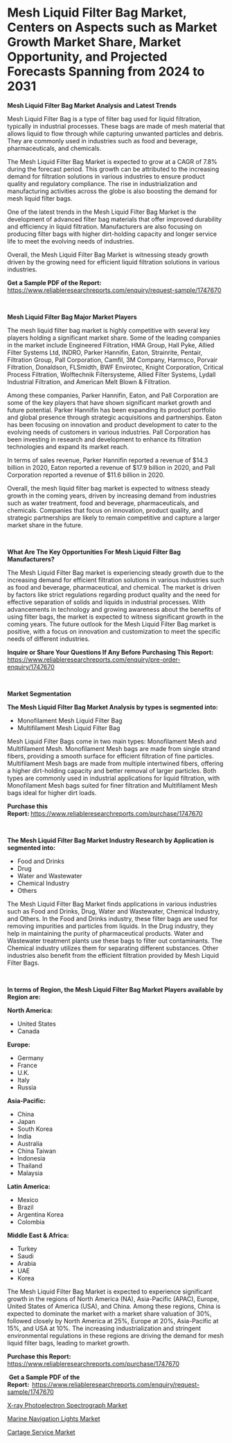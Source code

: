 <p><h1>Mesh Liquid Filter Bag Market, Centers on Aspects such as Market Growth Market Share, Market Opportunity, and Projected Forecasts Spanning from 2024 to 2031</h1></p><p><strong>Mesh Liquid Filter Bag Market Analysis and Latest Trends</strong></p>
<p><p>Mesh Liquid Filter Bag is a type of filter bag used for liquid filtration, typically in industrial processes. These bags are made of mesh material that allows liquid to flow through while capturing unwanted particles and debris. They are commonly used in industries such as food and beverage, pharmaceuticals, and chemicals.</p><p>The Mesh Liquid Filter Bag Market is expected to grow at a CAGR of 7.8% during the forecast period. This growth can be attributed to the increasing demand for filtration solutions in various industries to ensure product quality and regulatory compliance. The rise in industrialization and manufacturing activities across the globe is also boosting the demand for mesh liquid filter bags.</p><p>One of the latest trends in the Mesh Liquid Filter Bag Market is the development of advanced filter bag materials that offer improved durability and efficiency in liquid filtration. Manufacturers are also focusing on producing filter bags with higher dirt-holding capacity and longer service life to meet the evolving needs of industries.</p><p>Overall, the Mesh Liquid Filter Bag Market is witnessing steady growth driven by the growing need for efficient liquid filtration solutions in various industries.</p></p>
<p><strong>Get a Sample PDF of the Report:&nbsp;</strong> <a href="https://www.reliableresearchreports.com/enquiry/request-sample/1747670">https://www.reliableresearchreports.com/enquiry/request-sample/1747670</a></p>
<p>&nbsp;</p>
<p><strong>Mesh Liquid Filter Bag Major Market Players</strong></p>
<p><p>The mesh liquid filter bag market is highly competitive with several key players holding a significant market share. Some of the leading companies in the market include Engineered Filtration, HMA Group, Hall Pyke, Allied Filter Systems Ltd, INDRO, Parker Hannifin, Eaton, Strainrite, Pentair, Filtration Group, Pall Corporation, Camfil, 3M Company, Harmsco, Porvair Filtration, Donaldson, FLSmidth, BWF Envirotec, Knight Corporation, Critical Process Filtration, Wolftechnik Filtersysteme, Allied Filter Systems, Lydall Industrial Filtration, and American Melt Blown & Filtration.</p><p>Among these companies, Parker Hannifin, Eaton, and Pall Corporation are some of the key players that have shown significant market growth and future potential. Parker Hannifin has been expanding its product portfolio and global presence through strategic acquisitions and partnerships. Eaton has been focusing on innovation and product development to cater to the evolving needs of customers in various industries. Pall Corporation has been investing in research and development to enhance its filtration technologies and expand its market reach.</p><p>In terms of sales revenue, Parker Hannifin reported a revenue of $14.3 billion in 2020, Eaton reported a revenue of $17.9 billion in 2020, and Pall Corporation reported a revenue of $11.6 billion in 2020.</p><p>Overall, the mesh liquid filter bag market is expected to witness steady growth in the coming years, driven by increasing demand from industries such as water treatment, food and beverage, pharmaceuticals, and chemicals. Companies that focus on innovation, product quality, and strategic partnerships are likely to remain competitive and capture a larger market share in the future.</p></p>
<p>&nbsp;</p>
<p><strong>What Are The Key Opportunities For Mesh Liquid Filter Bag Manufacturers?</strong></p>
<p><p>The Mesh Liquid Filter Bag market is experiencing steady growth due to the increasing demand for efficient filtration solutions in various industries such as food and beverage, pharmaceutical, and chemical. The market is driven by factors like strict regulations regarding product quality and the need for effective separation of solids and liquids in industrial processes. With advancements in technology and growing awareness about the benefits of using filter bags, the market is expected to witness significant growth in the coming years. The future outlook for the Mesh Liquid Filter Bag market is positive, with a focus on innovation and customization to meet the specific needs of different industries.</p></p>
<p><strong>Inquire or Share Your Questions If Any Before Purchasing This Report:</strong> <a href="https://www.reliableresearchreports.com/enquiry/pre-order-enquiry/1747670">https://www.reliableresearchreports.com/enquiry/pre-order-enquiry/1747670</a></p>
<p>&nbsp;</p>
<p><strong>Market Segmentation</strong></p>
<p><strong>The Mesh Liquid Filter Bag Market Analysis by types is segmented into:</strong></p>
<p><ul><li>Monofilament Mesh Liquid Filter Bag</li><li>Multifilament Mesh Liquid Filter Bag</li></ul></p>
<p><p>Mesh Liquid Filter Bags come in two main types: Monofilament Mesh and Multifilament Mesh. Monofilament Mesh bags are made from single strand fibers, providing a smooth surface for efficient filtration of fine particles. Multifilament Mesh bags are made from multiple intertwined fibers, offering a higher dirt-holding capacity and better removal of larger particles. Both types are commonly used in industrial applications for liquid filtration, with Monofilament Mesh bags suited for finer filtration and Multifilament Mesh bags ideal for higher dirt loads.</p></p>
<p><strong>Purchase this Report:&nbsp;</strong><a href="https://www.reliableresearchreports.com/purchase/1747670">https://www.reliableresearchreports.com/purchase/1747670</a></p>
<p>&nbsp;</p>
<p><strong>The Mesh Liquid Filter Bag Market Industry Research by Application is segmented into:</strong></p>
<p><ul><li>Food and Drinks</li><li>Drug</li><li>Water and Wastewater</li><li>Chemical Industry</li><li>Others</li></ul></p>
<p><p>The Mesh Liquid Filter Bag Market finds applications in various industries such as Food and Drinks, Drug, Water and Wastewater, Chemical Industry, and Others. In the Food and Drinks industry, these filter bags are used for removing impurities and particles from liquids. In the Drug industry, they help in maintaining the purity of pharmaceutical products. Water and Wastewater treatment plants use these bags to filter out contaminants. The Chemical industry utilizes them for separating different substances. Other industries also benefit from the efficient filtration provided by Mesh Liquid Filter Bags.</p></p>
<p>&nbsp;</p>
<p><strong>In terms of Region, the Mesh Liquid Filter Bag Market Players available by Region are:</strong></p>
<p>
    <p> <strong> North America: </strong>
        <ul>
            <li>United States</li>
            <li>Canada</li>
        </ul>
        </p> 
    <p> <strong> Europe: </strong>
        <ul>
            <li>Germany</li>
            <li>France</li>
            <li>U.K.</li>
            <li>Italy</li>
            <li>Russia</li>
        </ul>
        </p> 
    <p> <strong> Asia-Pacific: </strong>
        <ul>
            <li>China</li>
            <li>Japan</li>
            <li>South Korea</li>
            <li>India</li>
            <li>Australia</li>
            <li>China Taiwan</li>
            <li>Indonesia</li>
            <li>Thailand</li>
            <li>Malaysia</li>
        </ul>
        </p> 
    <p> <strong> Latin America: </strong>
        <ul>
            <li>Mexico</li>
            <li>Brazil</li>
            <li>Argentina Korea</li>
            <li>Colombia</li>
        </ul>
        </p> 
    <p> <strong> Middle East & Africa: </strong>
        <ul>
            <li>Turkey</li>
            <li>Saudi</li>
            <li>Arabia</li>
            <li>UAE</li>
            <li>Korea</li>
        </ul>
    </p>
    </p>
<p><p>The Mesh Liquid Filter Bag Market is expected to experience significant growth in the regions of North America (NA), Asia-Pacific (APAC), Europe, United States of America (USA), and China. Among these regions, China is expected to dominate the market with a market share valuation of 30%, followed closely by North America at 25%, Europe at 20%, Asia-Pacific at 15%, and USA at 10%. The increasing industrialization and stringent environmental regulations in these regions are driving the demand for mesh liquid filter bags, leading to market growth.</p></p>
<p><strong>Purchase this Report: </strong><a href="https://www.reliableresearchreports.com/purchase/1747670">https://www.reliableresearchreports.com/purchase/1747670</a></p>
<p>&nbsp;<strong>Get a Sample PDF of the Report:&nbsp;&nbsp;</strong><a href="https://www.reliableresearchreports.com/enquiry/request-sample/1747670">https://www.reliableresearchreports.com/enquiry/request-sample/1747670</a></p>
<p><strong></strong></p>
<p><p><a href="https://view.publitas.com/reportprime-1/x-ray-photoelectron-spectrograph-market-size-share-trends-analysis-report-by-material-by-type-by-end-user-by-region-and-segment-forecasts-2023-2030/">X-ray Photoelectron Spectrograph Market</a></p><p><a href="https://view.publitas.com/reportprime-1/marine-navigation-lights-market-size-and-examines-its-market-scope-with-a-primary-focus-on-growth-opportunities-and-forecasted-trends-spanning-from-2023-to-2030/">Marine Navigation Lights Market</a></p><p><a href="https://view.publitas.com/reportprime-1/cartage-service-market-research-report-the-key-to-successful-business-strategy-forecasted-for-period-from-2023-2030/">Cartage Service Market</a></p></p>